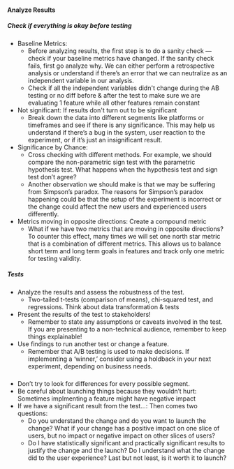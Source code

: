










#### Analyze Results
##### Check if everything is okay before testing
* Baseline Metrics: 
  * Before analyzing results, the first step is to do a sanity check — check if your baseline metrics have changed. If the sanity check fails, first go analyze why. We can either perform a retrospective analysis or understand if there’s an error that we can neutralize as an independent variable in our analysis.
  * Check if all the independent variables didn't change during the AB testing or no diff before & after the test to make sure we are evaluating 1 feature while all other features remain constant
* Not significant: If results don't turn out to be significant
  * Break down the data into different segments like platforms or timeframes and see if there is any significance. This may help us understand if there’s a bug in the system, user reaction to the experiment, or if it’s just an insignificant result.
* Significance by Chance: 
  * Cross checking with different methods. For example, we should compare the non-parametric sign test with the parametric hypothesis test. What happens when the hypothesis test and sign test don’t agree?
  * Another observation we should make is that we may be suffering from Simpson’s paradox. The reasons for Simpson’s paradox happening could be that the setup of the experiment is incorrect or the change could affect the new users and experienced users differently.
* Metrics moving in opposite directions: Create a compound metric
  * What if we have two metrics that are moving in opposite directions? To counter this effect, many times we will set one north star metric that is a combination of different metrics. This allows us to balance short term and long term goals in features and track only one metric for testing validity.
##### Tests
* Analyze the results and assess the robustness of the test.
  * Two-tailed t-tests (comparison of means), chi-squared test, and regressions. Think about data transformation & tests
* Present the results of the test to stakeholders!
  * Remember to state any assumptions or caveats involved in the test. If you are presenting to a non-technical audience, remember to keep things explainable!
* Use findings to run another test or change a feature.
  * Remember that A/B testing is used to make decisions. If implementing a ‘winner,’ consider using a holdback in your next experiment, depending on business needs.
##### 
* Don’t try to look for differences for every possible segment.
* Be careful about launching things because they wouldn’t hurt: Sometimes implmenting a feature might have negative impact
* If we have a significant result from the test…: Then comes two questions: 
  * Do you understand the change and do you want to launch the change? What if your change has a positive impact on one slice of users, but no impact or negative impact on other slices of users?
  * Do I have statistically significant and practically significant results to justify the change and the launch? Do I understand what the change did to the user experience? Last but not least, is it worth it to launch?
  




